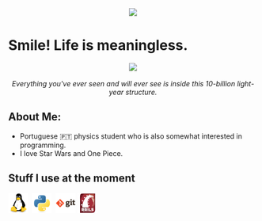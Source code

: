 <div id="header" align="center">
  <img src="https://media.giphy.com/media/kB3c7Gm4OXGNO/giphy.gif" width="600"/>
</div>

# Smile! Life is meaningless.
<div align="center">
  <img src="https://i.ytimg.com/vi/DEj_e-mbQbg/sddefault.jpg" width"300"/>
  
  <em>Everything you've ever seen and will ever see is inside this 10-billion light-year structure.</em>
</div>
  
## About Me: 
* Portuguese 🇵🇹 physics student who is also somewhat interested in programming.
* I love Star Wars and One Piece.

## Stuff I use at the moment
<div id="tools">
    <img src="https://github.com/devicons/devicon/blob/master/icons/linux/linux-original.svg" title="Linux" alt="Linux" width="40" height="40"/>&nbsp;
    <img src="https://github.com/devicons/devicon/blob/master/icons/python/python-original.svg" title="Python" alt="Python" width="40" height="40"/>&nbsp;
    <img src="https://github.com/devicons/devicon/blob/master/icons/git/git-original-wordmark.svg" title="Git" alt="Git" width="40" height="40"/>
    <img src="https://github.com/devicons/devicon/blob/master/icons/rails/rails-original-wordmark.svg" title"Rails" alt="Rails" width="40" height="40"/>
</div>
